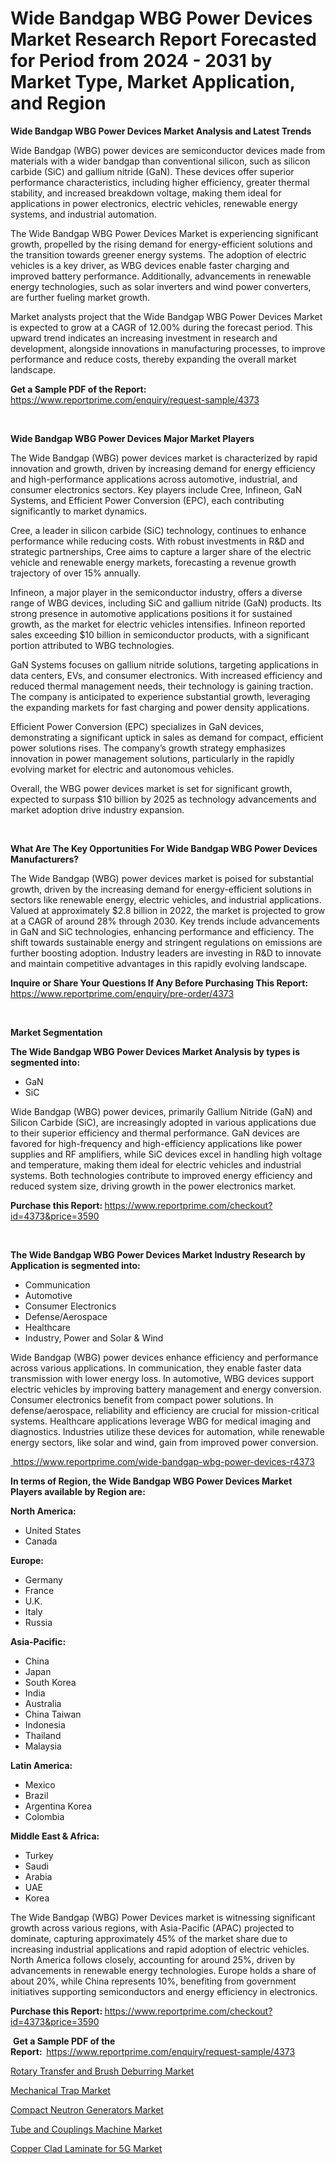 <p><h1>Wide Bandgap WBG Power Devices Market Research Report Forecasted for Period from 2024 -  2031 by Market Type, Market Application, and Region</h1></p><p><strong>Wide Bandgap WBG Power Devices Market Analysis and Latest Trends</strong></p>
<p><p>Wide Bandgap (WBG) power devices are semiconductor devices made from materials with a wider bandgap than conventional silicon, such as silicon carbide (SiC) and gallium nitride (GaN). These devices offer superior performance characteristics, including higher efficiency, greater thermal stability, and increased breakdown voltage, making them ideal for applications in power electronics, electric vehicles, renewable energy systems, and industrial automation.</p><p>The Wide Bandgap WBG Power Devices Market is experiencing significant growth, propelled by the rising demand for energy-efficient solutions and the transition towards greener energy systems. The adoption of electric vehicles is a key driver, as WBG devices enable faster charging and improved battery performance. Additionally, advancements in renewable energy technologies, such as solar inverters and wind power converters, are further fueling market growth. </p><p>Market analysts project that the Wide Bandgap WBG Power Devices Market is expected to grow at a CAGR of 12.00% during the forecast period. This upward trend indicates an increasing investment in research and development, alongside innovations in manufacturing processes, to improve performance and reduce costs, thereby expanding the overall market landscape.</p></p>
<p><strong>Get a Sample PDF of the Report:&nbsp;</strong> <a href="https://www.reportprime.com/enquiry/request-sample/4373">https://www.reportprime.com/enquiry/request-sample/4373</a></p>
<p>&nbsp;</p>
<p><strong>Wide Bandgap WBG Power Devices Major Market Players</strong></p>
<p><p>The Wide Bandgap (WBG) power devices market is characterized by rapid innovation and growth, driven by increasing demand for energy efficiency and high-performance applications across automotive, industrial, and consumer electronics sectors. Key players include Cree, Infineon, GaN Systems, and Efficient Power Conversion (EPC), each contributing significantly to market dynamics.</p><p>Cree, a leader in silicon carbide (SiC) technology, continues to enhance performance while reducing costs. With robust investments in R&D and strategic partnerships, Cree aims to capture a larger share of the electric vehicle and renewable energy markets, forecasting a revenue growth trajectory of over 15% annually.</p><p>Infineon, a major player in the semiconductor industry, offers a diverse range of WBG devices, including SiC and gallium nitride (GaN) products. Its strong presence in automotive applications positions it for sustained growth, as the market for electric vehicles intensifies. Infineon reported sales exceeding $10 billion in semiconductor products, with a significant portion attributed to WBG technologies.</p><p>GaN Systems focuses on gallium nitride solutions, targeting applications in data centers, EVs, and consumer electronics. With increased efficiency and reduced thermal management needs, their technology is gaining traction. The company is anticipated to experience substantial growth, leveraging the expanding markets for fast charging and power density applications.</p><p>Efficient Power Conversion (EPC) specializes in GaN devices, demonstrating a significant uptick in sales as demand for compact, efficient power solutions rises. The company’s growth strategy emphasizes innovation in power management solutions, particularly in the rapidly evolving market for electric and autonomous vehicles.</p><p>Overall, the WBG power devices market is set for significant growth, expected to surpass $10 billion by 2025 as technology advancements and market adoption drive industry expansion.</p></p>
<p>&nbsp;</p>
<p><strong>What Are The Key Opportunities For Wide Bandgap WBG Power Devices Manufacturers?</strong></p>
<p><p>The Wide Bandgap (WBG) power devices market is poised for substantial growth, driven by the increasing demand for energy-efficient solutions in sectors like renewable energy, electric vehicles, and industrial applications. Valued at approximately $2.8 billion in 2022, the market is projected to grow at a CAGR of around 28% through 2030. Key trends include advancements in GaN and SiC technologies, enhancing performance and efficiency. The shift towards sustainable energy and stringent regulations on emissions are further boosting adoption. Industry leaders are investing in R&D to innovate and maintain competitive advantages in this rapidly evolving landscape.</p></p>
<p><strong>Inquire or Share Your Questions If Any Before Purchasing This Report:</strong> <a href="https://www.reportprime.com/enquiry/pre-order/4373">https://www.reportprime.com/enquiry/pre-order/4373</a></p>
<p>&nbsp;</p>
<p><strong>Market Segmentation</strong></p>
<p><strong>The Wide Bandgap WBG Power Devices Market Analysis by types is segmented into:</strong></p>
<p><ul><li>GaN</li><li>SiC</li></ul></p>
<p><p>Wide Bandgap (WBG) power devices, primarily Gallium Nitride (GaN) and Silicon Carbide (SiC), are increasingly adopted in various applications due to their superior efficiency and thermal performance. GaN devices are favored for high-frequency and high-efficiency applications like power supplies and RF amplifiers, while SiC devices excel in handling high voltage and temperature, making them ideal for electric vehicles and industrial systems. Both technologies contribute to improved energy efficiency and reduced system size, driving growth in the power electronics market.</p></p>
<p><strong>Purchase this Report:&nbsp;</strong><a href="https://www.reportprime.com/checkout?id=4373&price=3590">https://www.reportprime.com/checkout?id=4373&price=3590</a></p>
<p>&nbsp;</p>
<p><strong>The Wide Bandgap WBG Power Devices Market Industry Research by Application is segmented into:</strong></p>
<p><ul><li>Communication</li><li>Automotive</li><li>Consumer Electronics</li><li>Defense/Aerospace</li><li>Healthcare</li><li>Industry, Power and Solar & Wind</li></ul></p>
<p><p>Wide Bandgap (WBG) power devices enhance efficiency and performance across various applications. In communication, they enable faster data transmission with lower energy loss. In automotive, WBG devices support electric vehicles by improving battery management and energy conversion. Consumer electronics benefit from compact power solutions. In defense/aerospace, reliability and efficiency are crucial for mission-critical systems. Healthcare applications leverage WBG for medical imaging and diagnostics. Industries utilize these devices for automation, while renewable energy sectors, like solar and wind, gain from improved power conversion.</p></p>
<p><a href="https://www.reportprime.com/wide-bandgap-wbg-power-devices-r4373">&nbsp;https://www.reportprime.com/wide-bandgap-wbg-power-devices-r4373</a></p>
<p><strong>In terms of Region, the Wide Bandgap WBG Power Devices Market Players available by Region are:</strong></p>
<p>
    <p> <strong> North America: </strong>
        <ul>
            <li>United States</li>
            <li>Canada</li>
        </ul>
        </p> 
    <p> <strong> Europe: </strong>
        <ul>
            <li>Germany</li>
            <li>France</li>
            <li>U.K.</li>
            <li>Italy</li>
            <li>Russia</li>
        </ul>
        </p> 
    <p> <strong> Asia-Pacific: </strong>
        <ul>
            <li>China</li>
            <li>Japan</li>
            <li>South Korea</li>
            <li>India</li>
            <li>Australia</li>
            <li>China Taiwan</li>
            <li>Indonesia</li>
            <li>Thailand</li>
            <li>Malaysia</li>
        </ul>
        </p> 
    <p> <strong> Latin America: </strong>
        <ul>
            <li>Mexico</li>
            <li>Brazil</li>
            <li>Argentina Korea</li>
            <li>Colombia</li>
        </ul>
        </p> 
    <p> <strong> Middle East & Africa: </strong>
        <ul>
            <li>Turkey</li>
            <li>Saudi</li>
            <li>Arabia</li>
            <li>UAE</li>
            <li>Korea</li>
        </ul>
    </p>
    </p>
<p><p>The Wide Bandgap (WBG) Power Devices market is witnessing significant growth across various regions, with Asia-Pacific (APAC) projected to dominate, capturing approximately 45% of the market share due to increasing industrial applications and rapid adoption of electric vehicles. North America follows closely, accounting for around 25%, driven by advancements in renewable energy technologies. Europe holds a share of about 20%, while China represents 10%, benefiting from government initiatives supporting semiconductors and energy efficiency in electronics.</p></p>
<p><strong>Purchase this Report: </strong><a href="https://www.reportprime.com/checkout?id=4373&price=3590">https://www.reportprime.com/checkout?id=4373&price=3590</a></p>
<p>&nbsp;<strong>Get a Sample PDF of the Report:&nbsp;&nbsp;</strong><a href="https://www.reportprime.com/enquiry/request-sample/4373">https://www.reportprime.com/enquiry/request-sample/4373</a></p>
<p><strong></strong></p>
<p><p><a href="https://issuu.com/reportprime-2/docs/rotary-transfer-and-brush-deburring_4105184b63e5f7">Rotary Transfer and Brush Deburring Market</a></p><p><a href="https://www.linkedin.com/pulse/driving-market-forces-mechanical-trap-trends-future-vsgqe?trackingId=J8czm4HNS%2Fqj6NDD0V5Ssw%3D%3D">Mechanical Trap Market</a></p><p><a href="https://www.linkedin.com/pulse/navigating-compact-neutron-generators-market-expert-kxbde?trackingId=l2XiD3OhT%2FuRelGrEc7iFg%3D%3D">Compact Neutron Generators Market</a></p><p><a href="https://issuu.com/reportprime-2/docs/tube-and-couplings-machine-market-s_7f1953c02bbb34">Tube and Couplings Machine Market</a></p><p><a href="https://github.com/prosalinda88/Market-Research-Report-List-6/blob/main/copper-clad-laminate-for-5g-market.md">Copper Clad Laminate for 5G Market</a></p></p>